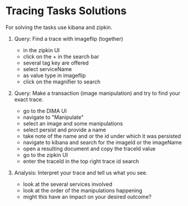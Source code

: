 # Tracing Tasks Solutions

For solving the tasks use kibana and zipkin.

1. Query: Find a trace with imageflip (together)
    * in the zipkin UI
    * click on the + in the search bar
    * several tag key are offered
    * select serviceName
    * as value type in imageflip
    * click on the magnifier to search
    
2. Query: Make a transaction (image manipulation) and try to find your exact trace.
    * go to the DIMA UI
    * navigate to "Manipulate"
    * select an image and some manipulations
    * select persist and provide a name
    * take note of the name and or the id under which it was persisted
    * navigate to kibana and search for the imageId or the imageName
    * open a resulting document and copy the traceId value
    * go to the zipkin UI
    * enter the traceId in the top right trace id search

3. Analysis: Interpret your trace and tell us what you see.
    * look at the several services involved
    * look at the order of the manipulations happening
    * might this have an impact on your desired outcome?